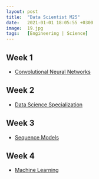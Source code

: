 ```yaml
---
layout: post
title:  "Data Scientist M25"
date:   2021-01-01 18:05:55 +0300
image:  19.jpg
tags:   [Engineering | Science]
---
```

## Week 1
- [Convolutional Neural Networks](https://www.coursera.org/learn/convolutional-neural-networks?specialization=deep-learning)

## Week 2
- [Data Science Specialization](https://www.coursera.org/specializations/jhu-data-science#courses)

## Week 3
- [Sequence Models](https://www.coursera.org/learn/nlp-sequence-models)

## Week 4
- [Machine Learning](https://www.coursera.org/learn/machine-learning#syllabus)

[jekyll-docs]: https://jekyllrb.com/docs/home
[jekyll-gh]:   https://github.com/jekyll/jekyll
[jekyll-talk]: https://talk.jekyllrb.com/
